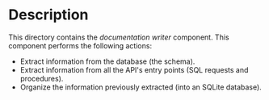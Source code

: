 # Description

This directory contains the *documentation writer* component. This component performs the following actions:

  * Extract information from the database (the schema).
  * Extract information from all the API's entry points (SQL requests and procedures).
  * Organize the information previously extracted (into an SQLite database).

